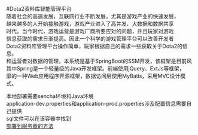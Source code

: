 #Dota2资料库智能管理平台<br>
随着社会的高速发展，互联网行业不断发展，尤其是游戏产业的快速发展，<br>
越来越多的人开始接触游戏，游戏产业进入了高并发、大数据和数据共享<br>
时代。当今时代，游戏运营是游戏厂商所要应对的问题，并且玩家对游戏<br>
信息获取的需求日渐提高。因此一个科学的游戏管理平台可以改善开发者<br>
Dota2资料库管理平台操作简单，玩家根据自己的需求一些获取关于Dota2的信息。<br>
和运营者对数据的管理，本系统是基于SpringBoot的SSM开发，该框架是目前风<br>
其中Spring是一个轻量级的Java开发框架。前端使用jQuery、ExtJs等框架，<br>
靡的一种Web应用程序开源框架，数据访问层使用MyBatis，采用MVC设计模式。<br>

本地部署需要sencha环境和Java环境<br>
application-dev.properties和application-prod.properties涉及配置信息需要自己提供<br>
sql文件可以在该容器中找到<br>
[部署到服务器的方法](https://www.cnblogs.com/Java-Starter/p/7607215.html)  
